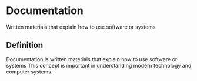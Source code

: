 # Documentation

Written materials that explain how to use software or systems

## Definition
Documentation is written materials that explain how to use software or systems This concept is important in understanding modern technology and computer systems.
